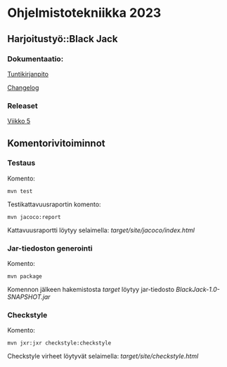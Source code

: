 # Ohjelmistotekniikka 2023

## Harjoitustyö::Black Jack

### Dokumentaatio:

[Tuntikirjanpito](https://github.com/Ro0pE/ohjelmistotekniikka/blob/master/harjoitustyo/dokumentaatio/tuntikirjanpito.md)

[Changelog](https://github.com/Ro0pE/ohjelmistotekniikka/blob/master/harjoitustyo/dokumentaatio/changelog.md)

### Releaset

[Viikko 5](https://github.com/Ro0pE/ohjelmistotekniikka/releases/tag/viikko5)

## Komentorivitoiminnot

### Testaus

Komento:
```
mvn test
```

Testikattavuusraportin komento:
```
mvn jacoco:report
```
Kattavuusraportti löytyy selaimella: _target/site/jacoco/index.html_

### Jar-tiedoston generointi

Komento:
```
mvn package
```

Komennon jälkeen hakemistosta _target_ löytyy jar-tiedosto _BlackJack-1.0-SNAPSHOT.jar_

### Checkstyle

 Komento:
 ```
 mvn jxr:jxr checkstyle:checkstyle
 ```

 Checkstyle virheet löytyvät selaimella: _target/site/checkstyle.html_
 
 
